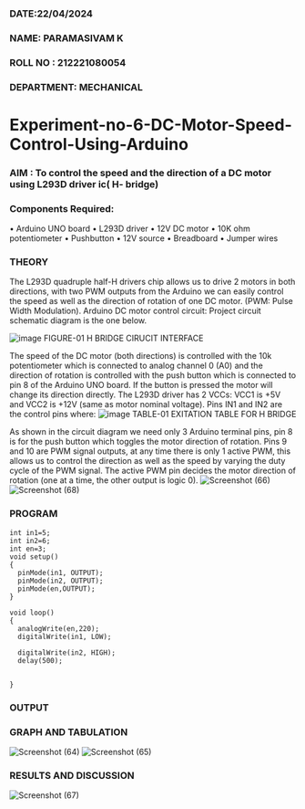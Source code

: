 ###  DATE:22/04/2024 

###  NAME: PARAMASIVAM K
###  ROLL NO : 212221080054
###  DEPARTMENT: MECHANICAL
# Experiment-no-6-DC-Motor-Speed-Control-Using-Arduino
### AIM : To control the speed and the direction of a DC motor using L293D driver ic( H- bridge)

### Components Required:
•	Arduino UNO board
•	L293D driver
•	12V DC motor
•	10K ohm potentiometer
•	Pushbutton
•	12V source
•	Breadboard
•	Jumper wires
### THEORY 
The L293D quadruple half-H drivers chip allows us to drive 2 motors in both directions, with two PWM outputs from the Arduino we can easily control the speed as well as the direction of rotation of one DC motor. (PWM: Pulse Width Modulation).
Arduino DC motor control circuit:
Project circuit schematic diagram is the one below.

![image](https://user-images.githubusercontent.com/36288975/167763051-b230c183-afc5-46f2-ba95-0f95e10dd6c9.png)
FIGURE-01 H BRIDGE CIRUCIT INTERFACE 
 
The speed of the DC motor (both directions) is controlled with the 10k potentiometer which is connected to analog channel 0 (A0) and the direction of rotation is controlled with the push button which is connected to pin 8 of the Arduino UNO board. If the button is pressed the motor will change its direction directly.
The L293D driver has 2 VCCs: VCC1 is +5V and VCC2 is +12V (same as motor nominal voltage). Pins IN1 and IN2 are the control pins where:
![image](https://user-images.githubusercontent.com/36288975/167763120-1421c2c5-8381-49eb-b376-03f6e1113b7a.png)
TABLE-01 EXITATION TABLE FOR H BRIDGE 

As shown in the circuit diagram we need only 3 Arduino terminal pins, pin 8 is for the push button which toggles the motor direction of rotation. Pins 9 and 10 are PWM signal outputs, at any time there is only 1 active PWM, this allows us to control the direction as well as the speed by varying the duty cycle of the PWM signal. The active PWM pin decides the motor direction of rotation (one at a time, the other output is logic 0).
![Screenshot (66)](https://github.com/kparamasivamk/Experiment-no-7-DC-Motor-Speed-Control-Using-Arduino/assets/161025390/9b068f25-f6a4-4b2f-a60d-922c4937c477)
![Screenshot (68)](https://github.com/kparamasivamk/Experiment-no-7-DC-Motor-Speed-Control-Using-Arduino/assets/161025390/0e1f8cd2-b834-42b9-8a0b-d357dbeecb82)



### PROGRAM 
~~~
int in1=5;
int in2=6;
int en=3;
void setup()
{
  pinMode(in1, OUTPUT);
  pinMode(in2, OUTPUT);
  pinMode(en,OUTPUT);
}

void loop()
{
  analogWrite(en,220);
  digitalWrite(in1, LOW);
  
  digitalWrite(in2, HIGH);
  delay(500);
  
  
}
~~~

### OUTPUT

### GRAPH AND TABULATION 
![Screenshot (64)](https://github.com/kparamasivamk/Experiment-no-7-DC-Motor-Speed-Control-Using-Arduino/assets/161025390/6f961643-fe8e-495e-a02c-c1a5aeb37cc2)
![Screenshot (65)](https://github.com/kparamasivamk/Experiment-no-7-DC-Motor-Speed-Control-Using-Arduino/assets/161025390/fb48c08b-ec6d-404f-ba10-ea514603e52b)




### RESULTS AND DISCUSSION 
![Screenshot (67)](https://github.com/kparamasivamk/Experiment-no-7-DC-Motor-Speed-Control-Using-Arduino/assets/161025390/dbf72274-00e5-4392-a2da-3508340c329f)

